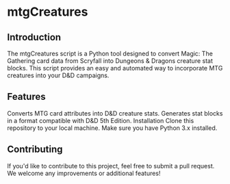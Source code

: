 # mtgCreatures
## Introduction
The mtgCreatures script is a Python tool designed to convert Magic: The Gathering card data from Scryfall into Dungeons & Dragons creature stat blocks. This script provides an easy and automated way to incorporate MTG creatures into your D&D campaigns.

## Features
Converts MTG card attributes into D&D creature stats.
Generates stat blocks in a format compatible with D&D 5th Edition.
Installation
Clone this repository to your local machine.
Make sure you have Python 3.x installed.

## Contributing
If you'd like to contribute to this project, feel free to submit a pull request. We welcome any improvements or additional features!

